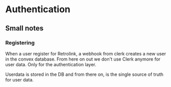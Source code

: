 # Authentication

## Small notes

### Registering
When a user register for Retrolink, a webhook from clerk creates a new user in the convex database. From here on out we don't use Clerk anymore for user data. Only for the authentication layer. 

Userdata is stored in the DB and from there on, is the single source of truth for user data.